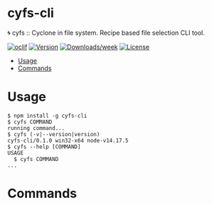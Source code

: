 cyfs-cli
========

🌀 cyfs :: Cyclone in file system. Recipe based file selection CLI tool.

[![oclif](https://img.shields.io/badge/cli-oclif-brightgreen.svg)](https://oclif.io)
[![Version](https://img.shields.io/npm/v/cyfs-cli.svg)](https://npmjs.org/package/cyfs-cli)
[![Downloads/week](https://img.shields.io/npm/dw/cyfs-cli.svg)](https://npmjs.org/package/cyfs-cli)
[![License](https://img.shields.io/npm/l/cyfs-cli.svg)](https://github.com/syon/cyfs-cli/blob/master/package.json)

<!-- toc -->
* [Usage](#usage)
* [Commands](#commands)
<!-- tocstop -->
# Usage
<!-- usage -->
```sh-session
$ npm install -g cyfs-cli
$ cyfs COMMAND
running command...
$ cyfs (-v|--version|version)
cyfs-cli/0.1.0 win32-x64 node-v14.17.5
$ cyfs --help [COMMAND]
USAGE
  $ cyfs COMMAND
...
```
<!-- usagestop -->
# Commands
<!-- commands -->

<!-- commandsstop -->
